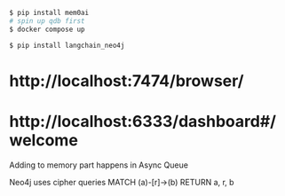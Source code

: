 ```bash
$ pip install mem0ai
# spin up qdb first
$ docker compose up

$ pip install langchain_neo4j
```
# http://localhost:7474/browser/
# http://localhost:6333/dashboard#/welcome

Adding to memory part happens in Async Queue

Neo4j uses cipher queries
MATCH (a)-[r]->(b) RETURN a, r, b